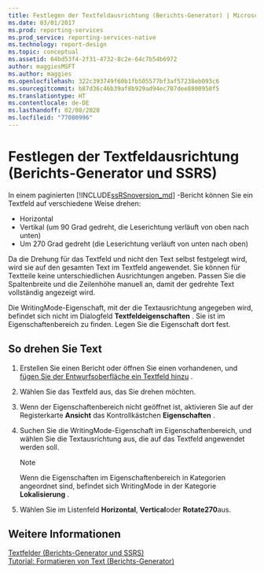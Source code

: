 ```yaml
---
title: Festlegen der Textfeldausrichtung (Berichts-Generator) | Microsoft-Dokumentation
ms.date: 03/01/2017
ms.prod: reporting-services
ms.prod_service: reporting-services-native
ms.technology: report-design
ms.topic: conceptual
ms.assetid: 64bd53f4-2f31-4732-8c2e-64c7b54b6972
author: maggiesMSFT
ms.author: maggies
ms.openlocfilehash: 322c393749f60b1fb505577bf3af57238eb093c6
ms.sourcegitcommit: b87d36c46b39af8b929ad94ec707dee8800950f5
ms.translationtype: HT
ms.contentlocale: de-DE
ms.lasthandoff: 02/08/2020
ms.locfileid: "77080996"
---
```

# <a name="set-text-box-orientation-report-builder-and-ssrs"></a>Festlegen der Textfeldausrichtung (Berichts-Generator und SSRS)
In einem paginierten [!INCLUDE[ssRSnoversion_md](../../includes/ssrsnoversion-md.md)] -Bericht können Sie ein Textfeld auf verschiedene Weise drehen:   
* Horizontal   
* Vertikal (um 90 Grad gedreht, die Leserichtung verläuft von oben nach unten)  
* Um 270 Grad gedreht (die Leserichtung verläuft von unten nach oben)   
  
Da die Drehung für das Textfeld und nicht den Text selbst festgelegt wird, wird sie auf den gesamten Text im Textfeld angewendet. Sie können für Textteile keine unterschiedlichen Ausrichtungen angeben. Passen Sie die Spaltenbreite und die Zeilenhöhe manuell an, damit der gedrehte Text vollständig angezeigt wird.  
  
 Die WritingMode-Eigenschaft, mit der die Textausrichtung angegeben wird, befindet sich nicht im Dialogfeld **Textfeldeigenschaften** . Sie ist im Eigenschaftenbereich zu finden. Legen Sie die Eigenschaft dort fest.   
  
## <a name="to-rotate-text"></a>So drehen Sie Text  
  
1.  Erstellen Sie einen Bericht oder öffnen Sie einen vorhandenen, und [fügen Sie der Entwurfsoberfläche ein Textfeld hinzu](../../reporting-services/report-design/add-move-or-delete-a-text-box-report-builder-and-ssrs.md) .  
  
3.  Wählen Sie das Textfeld aus, das Sie drehen möchten.  
  
2.  Wenn der Eigenschaftenbereich nicht geöffnet ist, aktivieren Sie auf der Registerkarte **Ansicht** das Kontrollkästchen **Eigenschaften** .  
  
4.  Suchen Sie die WritingMode-Eigenschaft im Eigenschaftenbereich, und wählen Sie die Textausrichtung aus, die auf das Textfeld angewendet werden soll.  
  
    > [!NOTE]  
    >  Wenn die Eigenschaften im Eigenschaftenbereich in Kategorien angeordnet sind, befindet sich WritingMode in der Kategorie **Lokalisierung** .  
  
5.  Wählen Sie im Listenfeld **Horizontal**, **Vertical**oder **Rotate270**aus.  
  
## <a name="see-also"></a>Weitere Informationen  
 [Textfelder &#40;Berichts-Generator und SSRS&#41;](../../reporting-services/report-design/text-boxes-report-builder-and-ssrs.md)   
 [Tutorial: Formatieren von Text &#40;Berichts-Generator&#41;](../../reporting-services/tutorial-format-text-report-builder.md)  
  
  

